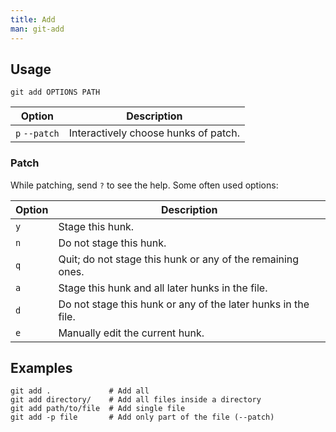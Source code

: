 ```yaml
---
title: Add
man: git-add
---
```


## Usage

```shell
git add OPTIONS PATH
```

| Option        | Description                          |
| ------------- | ------------------------------------ |
| `p` `--patch` | Interactively choose hunks of patch. |

### Patch

While patching, send `?` to see the help.
Some often used options:

| Option | Description                                                   |
| ------ | ------------------------------------------------------------- |
| `y`    | Stage this hunk.                                              |
| `n`    | Do not stage this hunk.                                       |
| `q`    | Quit; do not stage this hunk or any of the remaining ones.    |
| `a`    | Stage this hunk and all later hunks in the file.              |
| `d`    | Do not stage this hunk or any of the later hunks in the file. |
| `e`    | Manually edit the current hunk.                               |

## Examples

```shell
git add .             # Add all
git add directory/    # Add all files inside a directory
git add path/to/file  # Add single file
git add -p file       # Add only part of the file (--patch)
```
